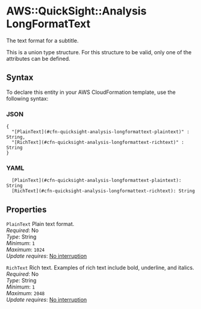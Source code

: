 # AWS::QuickSight::Analysis LongFormatText<a name="aws-properties-quicksight-analysis-longformattext"></a>

The text format for a subtitle\.

This is a union type structure\. For this structure to be valid, only one of the attributes can be defined\.

## Syntax<a name="aws-properties-quicksight-analysis-longformattext-syntax"></a>

To declare this entity in your AWS CloudFormation template, use the following syntax:

### JSON<a name="aws-properties-quicksight-analysis-longformattext-syntax.json"></a>

```
{
  "[PlainText](#cfn-quicksight-analysis-longformattext-plaintext)" : String,
  "[RichText](#cfn-quicksight-analysis-longformattext-richtext)" : String
}
```

### YAML<a name="aws-properties-quicksight-analysis-longformattext-syntax.yaml"></a>

```
  [PlainText](#cfn-quicksight-analysis-longformattext-plaintext): String
  [RichText](#cfn-quicksight-analysis-longformattext-richtext): String
```

## Properties<a name="aws-properties-quicksight-analysis-longformattext-properties"></a>

`PlainText`  <a name="cfn-quicksight-analysis-longformattext-plaintext"></a>
Plain text format\.  
*Required*: No  
*Type*: String  
*Minimum*: `1`  
*Maximum*: `1024`  
*Update requires*: [No interruption](https://docs.aws.amazon.com/AWSCloudFormation/latest/UserGuide/using-cfn-updating-stacks-update-behaviors.html#update-no-interrupt)

`RichText`  <a name="cfn-quicksight-analysis-longformattext-richtext"></a>
Rich text\. Examples of rich text include bold, underline, and italics\.  
*Required*: No  
*Type*: String  
*Minimum*: `1`  
*Maximum*: `2048`  
*Update requires*: [No interruption](https://docs.aws.amazon.com/AWSCloudFormation/latest/UserGuide/using-cfn-updating-stacks-update-behaviors.html#update-no-interrupt)